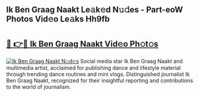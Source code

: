 ## Ik Ben Graag Naakt Le𝚊k𝚎d N𝚞𝚍es - Part-eoW Photos Vid𝚎o Le𝚊ks Hh9fb

# <h2><a href="http://fb83w5v.evod.top/?m=Ik+Ben+Graag+Naakt">🔗 👉🔴 Ik Ben Graag Naakt Vid𝚎o Ph𝚘t𝚘s</a></h2>

[![Ik Ben Graag Naakt N𝚞d𝚎s](https://i.imgur.com/8V9OHl7.gif)](http://fb83w5v.evod.top/?m=Ik+Ben+Graag+Naakt)
Social media star Ik Ben Graag Naakt and multimedia artist, acclaimed for publishing dance and lifestyle material through trending dance routines and mini vlogs. Distinguished journalist Ik Ben Graag Naakt, recognized for their insightful reporting and contributions to the world of journalism. 
